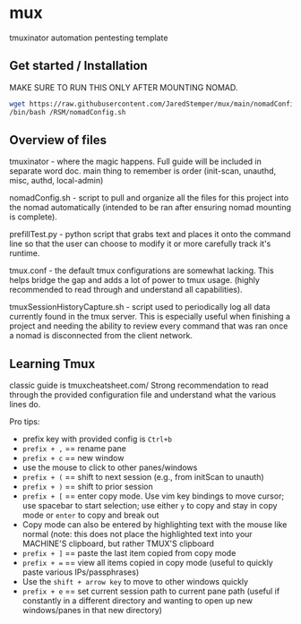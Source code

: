# mux
tmuxinator automation pentesting template

## Get started / Installation

MAKE SURE TO RUN THIS ONLY AFTER MOUNTING NOMAD.
```bash
wget https://raw.githubusercontent.com/JaredStemper/mux/main/nomadConfig.sh -O /RSM/nomadConfig.sh
/bin/bash /RSM/nomadConfig.sh
```

## Overview of files

tmuxinator - where the magic happens. Full guide will be included in separate word doc. main thing to remember is order (init-scan, unauthd, misc, authd, local-admin)

nomadConfig.sh - script to pull and organize all the files for this project into the nomad automatically (intended to be ran after ensuring nomad mounting is complete).

prefillTest.py - python script that grabs text and places it onto the command line so that the user can choose to modify it or more carefully track it's runtime.

tmux.conf - the default tmux configurations are somewhat lacking. This helps bridge the gap and adds a lot of power to tmux usage. (highly recommended to read through and understand all capabilities).

tmuxSessionHistoryCapture.sh - script used to periodically log all data currently found in the tmux server. This is especially useful when finishing a project and needing the ability to review every command that was ran once a nomad is disconnected from the client network.

## Learning Tmux

classic guide is tmuxcheatsheet.com/
Strong recommendation to read through the provided configuration file and understand what the various lines do.

Pro tips:
* prefix key with provided config is `Ctrl+b`
* `prefix + ,` == rename pane
* `prefix + c` == new window
* use the mouse to click to other panes/windows
* `prefix + (` == shift to next session (e.g., from initScan to unauth)
* `prefix + )` == shift to prior session
* `prefix + [` == enter copy mode. Use vim key bindings to move cursor; use spacebar to start selection; use either `y` to copy and stay in copy mode or `enter` to copy and break out
* Copy mode can also be entered by highlighting text with the mouse like normal (note: this does not place the highlighted text into your MACHINE'S clipboard, but rather TMUX'S clipboard
* `prefix + ]` == paste the last item copied from copy mode
* `prefix + =` == view all items copied in copy mode (useful to quickly paste various IPs/passphrases)
* Use the `shift + arrow key` to move to other windows quickly
* `prefix + e` ==  set current session path to current pane path (useful if constantly in a different directory and wanting to open up new windows/panes in that new directory)

